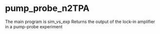 pump_probe_n2TPA
================

The main program is sim_vs_exp  Returns the output of the lock-in amplifier in a pump-probe experiment
